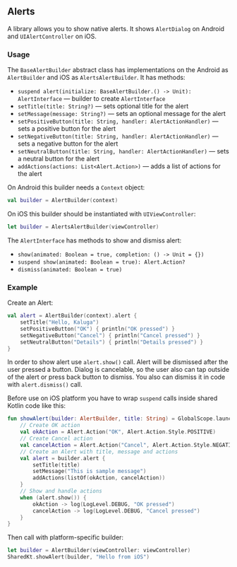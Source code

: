 ## Alerts

A library allows you to show native alerts.
It shows `AlertDialog` on Android and `UIAlertController` on iOS.

### Usage
The `BaseAlertBuilder` abstract class has implementations on the Android as `AlertBuilder` and iOS as `AlertsAlertBuilder`.
It has methods:
- `suspend alert(initialize: BaseAlertBuilder.() -> Unit): AlertInterface` — builder to create `AlertInterface`
- `setTitle(title: String?)` — sets optional title for the alert
- `setMessage(message: String?)` — sets an optional message for the alert
- `setPositiveButton(title: String, handler: AlertActionHandler)` — sets a positive button for the alert
- `setNegativeButton(title: String, handler: AlertActionHandler)` — sets a negative button for the alert
- `setNeutralButton(title: String, handler: AlertActionHandler)` — sets a neutral button for the alert
- `addActions(actions: List<Alert.Action>)` — adds a list of actions for the alert

On Android this builder needs a `Context` object:

```kotlin
val builder = AlertBuilder(context)
```

On iOS this builder should be instantiated with `UIViewController`:

```swift
let builder = AlertsAlertBuilder(viewController)
```

The `AlertInterface` has methods to show and dismiss alert:
- `show(animated: Boolean = true, completion: () -> Unit = {})`
- `suspend show(animated: Boolean = true): Alert.Action?`
- `dismiss(animated: Boolean = true)`

### Example

Create an Alert:

```kotlin
val alert = AlertBuilder(context).alert {
    setTitle("Hello, Kaluga")
    setPositiveButton("OK") { println("OK pressed") }
    setNegativeButton("Cancel") { println("Cancel pressed") }
    setNeutralButton("Details") { println("Details pressed") }
}
```

In order to show alert use `alert.show()` call. Alert will be dismissed after the user pressed a button.
Dialog is cancelable, so the user also can tap outside of the alert or press back button to dismiss.
You also can dismiss it in code with `alert.dismiss()` call.

Before use on iOS platform you have to wrap `suspend` calls inside shared Kotlin code like this:

```kotlin
fun showAlert(builder: AlertBuilder, title: String) = GlobalScope.launch(MainQueueDispatcher) {
    // Create OK action
    val okAction = Alert.Action("OK", Alert.Action.Style.POSITIVE)
    // Create Cancel action
    val cancelAction = Alert.Action("Cancel", Alert.Action.Style.NEGATIVE)
    // Create an Alert with title, message and actions
    val alert = builder.alert {
        setTitle(title)
        setMessage("This is sample message")
        addActions(listOf(okAction, cancelAction))
    }
    // Show and handle actions
    when (alert.show()) {
        okAction -> log(LogLevel.DEBUG, "OK pressed")
        cancelAction -> log(LogLevel.DEBUG, "Cancel pressed")
    }
}
```

Then call with platform-specific builder:

```swift
let builder = AlertBuilder(viewController: viewController)
SharedKt.showAlert(builder, "Hello from iOS")
```
